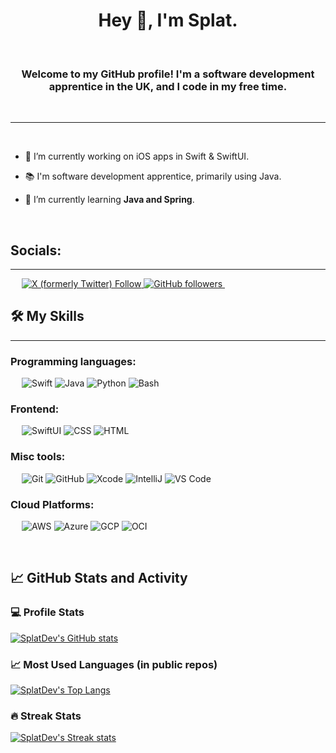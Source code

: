 <h1 align="center">Hey 👋, I'm Splat.</h1>

&emsp;
<h3 align="center">Welcome to my GitHub profile! I'm a software development apprentice in the UK, and I code in my free time.</h3>
&emsp;

-------------------
&emsp;

- 🔭 I’m currently working on iOS apps in Swift & SwiftUI.

- 📚 I'm software development apprentice, primarily using Java.

- 🌱 I’m currently learning **Java and Spring**.

&emsp;

## Socials:
-------------------

&emsp;
<a href="https://twitter.com/intent/follow?screen_name=Splat_Pearled">
    ![X (formerly Twitter) Follow](https://img.shields.io/twitter/follow/Splat_Pearled?style=for-the-badge&logo=x)
</a>
<a href="https://github.com/SplatDev">
    ![GitHub followers](https://img.shields.io/github/followers/SplatDev?style=for-the-badge&logo=github&label=Follow)
</a>
&emsp;
## 🛠️ My Skills
-------------------
### Programming languages:
&emsp;
![Swift](https://img.shields.io/badge/Swift-gray?style=for-the-badge&logo=swift)
![Java](https://img.shields.io/badge/Java-gray?style=for-the-badge&logo=openjdk)
![Python](https://img.shields.io/badge/Python-gray?style=for-the-badge&logo=Python)
![Bash](https://img.shields.io/badge/Bash-gray?style=for-the-badge&logo=gnu-bash)
### Frontend:
&emsp;
![SwiftUI](https://img.shields.io/badge/SwiftUI-gray?style=for-the-badge&logo=swift)
![CSS](https://img.shields.io/badge/CSS-gray?style=for-the-badge&logo=css3)
![HTML](https://img.shields.io/badge/HTML-gray?style=for-the-badge&logo=HTML5)
### Misc tools:
&emsp;
![Git](https://img.shields.io/badge/Git-gray?style=for-the-badge&logo=Git)
![GitHub](https://img.shields.io/badge/GitHub-gray?style=for-the-badge&logo=GitHub)
![Xcode](https://img.shields.io/badge/Xcode-gray?style=for-the-badge&logo=xcode)
![IntelliJ](https://img.shields.io/badge/IntelliJ-gray?style=for-the-badge&logo=intellijidea)
![VS Code](https://img.shields.io/badge/VSCode-gray?style=for-the-badge&logo=Visual-Studio-Code)

### Cloud Platforms:
&emsp;
![AWS](https://img.shields.io/badge/AWS-gray?style=for-the-badge&logo=Amazon-AWS)
![Azure](https://img.shields.io/badge/Azure-gray?style=for-the-badge&logo=Microsoft-Azure)
![GCP](https://img.shields.io/badge/GCP-gray?style=for-the-badge&&logo=Google-Cloud)
![OCI](https://img.shields.io/badge/OCI-gray?style=for-the-badge&&logo=Oracle)

&emsp;

## 📈 GitHub Stats and Activity

### 💻 Profile Stats

[![SplatDev's GitHub stats](https://github-readme-stats.vercel.app/api?username=SplatDev&theme=github_dark_dimmed)](https://github.com/SplatDev)

### 📈 Most Used Languages (in public repos)

[![SplatDev's Top Langs](https://github-readme-stats.vercel.app/api/top-langs/?username=SplatDev&theme=github_dark_dimmed)](https://github.com/SplatDev)

### 🔥 Streak Stats

[![SplatDev's Streak stats](https://github-readme-streak-stats.herokuapp.com/?user=SplatDev&theme=github_dark_dimmed)](https://github.com/SplatDev)
